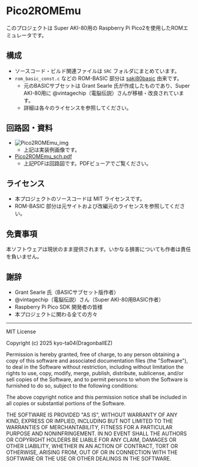 # Pico2ROMEmu

このプロジェクトは Super AKI-80用の Raspberry Pi Pico2を使用したROMエミュレータです。

## 構成
- ソースコード・ビルド関連ファイルは `SRC` フォルダにまとめています。
- `rom_basic_const.c` などの ROM-BASIC 部分は [saki80basic](https://vintagechips.wordpress.com/2025/04/24/saki80basic/) 由来です。
  - 元のBASICサブセットは Grant Searle 氏が作成したものであり、Super AKI-80用に @vintagechip（電脳伝説）さんが移植・改良されています。
  - 詳細は各々のライセンスを参照してください。

## 回路図・資料
- ![Pico2ROMEmu_img](./Pico2ROMEmu_img.jpg)
  - 上記は実装例画像です。
- [Pico2ROMEmu_sch.pdf](./Pico2ROMEmu_sch.pdf)
  - 上記PDFは回路図です。PDFビューアでご覧ください。

## ライセンス
- 本プロジェクトのソースコードは MIT ライセンスです。
- ROM-BASIC 部分は元サイトおよび改編元のライセンスを参照してください。

## 免責事項
本ソフトウェアは現状のまま提供されます。いかなる損害についても作者は責任を負いません。

## 謝辞
- Grant Searle 氏（BASICサブセット版作者）
- @vintagechip（電脳伝説）さん（Super AKI-80用BASIC作者）
- Raspberry Pi Pico SDK 開発者の皆様
- 本プロジェクトに関わる全ての方々

---

MIT License

Copyright (c) 2025 kyo-ta04(DragonballEZ)

Permission is hereby granted, free of charge, to any person obtaining a copy
of this software and associated documentation files (the "Software"), to deal
in the Software without restriction, including without limitation the rights
to use, copy, modify, merge, publish, distribute, sublicense, and/or sell
copies of the Software, and to permit persons to whom the Software is
furnished to do so, subject to the following conditions:

The above copyright notice and this permission notice shall be included in all
copies or substantial portions of the Software.

THE SOFTWARE IS PROVIDED "AS IS", WITHOUT WARRANTY OF ANY KIND, EXPRESS OR
IMPLIED, INCLUDING BUT NOT LIMITED TO THE WARRANTIES OF MERCHANTABILITY,
FITNESS FOR A PARTICULAR PURPOSE AND NONINFRINGEMENT. IN NO EVENT SHALL THE
AUTHORS OR COPYRIGHT HOLDERS BE LIABLE FOR ANY CLAIM, DAMAGES OR OTHER
LIABILITY, WHETHER IN AN ACTION OF CONTRACT, TORT OR OTHERWISE, ARISING FROM,
OUT OF OR IN CONNECTION WITH THE SOFTWARE OR THE USE OR OTHER DEALINGS IN THE
SOFTWARE.
